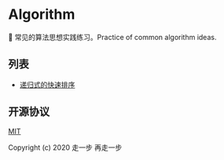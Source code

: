 # Algorithm
💪 常见的算法思想实践练习。Practice of common algorithm ideas.

## 列表

- [递归式的快速排序](./QuickSort.js)

## 开源协议

[MIT](https://github.com/yelloxing/Algorithm/blob/master/LICENSE)

Copyright (c) 2020 走一步 再走一步
